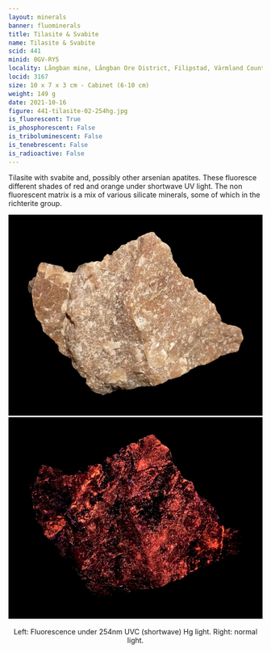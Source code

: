 ```yaml
---
layout: minerals
banner: fluominerals
title: Tilasite & Svabite
name: Tilasite & Svabite
scid: 441
minid: 0GV-RY5
locality: Långban mine, Långban Ore District, Filipstad, Värmland County, Sweden
locid: 3167
size: 10 x 7 x 3 cm - Cabinet (6-10 cm)
weight: 149 g
date: 2021-10-16
figure: 441-tilasite-02-254hg.jpg
is_fluorescent: True
is_phosphorescent: False
is_triboluminescent: False
is_tenebrescent: False
is_radioactive: False
---
```

Tilasite with svabite and, possibly other arsenian apatites. These fluoresce different shades of red and orange under shortwave UV light. The non fluorescent matrix is a mix of various silicate minerals, some of which in the richterite group.

<figure style='text-align:center; margin:0 auto; width:100%;'>
 <div class='image-slider'>
  <img src='/img/minerals/441-tilasite-01-visible.jpg'>
  <div class='image-slider-image'>
   <img src='/img/minerals/441-tilasite-02-254hg.jpg'>
   <div class='image-slider-dot'></div>
  </div>
 </div>
 <figcaption style='padding:1em 0 2em'>Left: Fluorescence under 254nm UVC (shortwave) Hg light. Right: normal light.</figcaption>
</figure>

